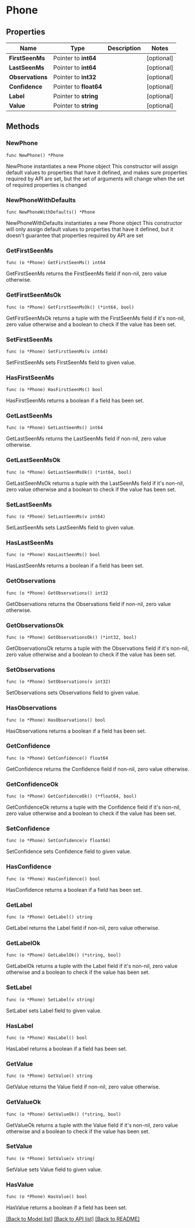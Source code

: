 # Phone

## Properties

Name | Type | Description | Notes
------------ | ------------- | ------------- | -------------
**FirstSeenMs** | Pointer to **int64** |  | [optional] 
**LastSeenMs** | Pointer to **int64** |  | [optional] 
**Observations** | Pointer to **int32** |  | [optional] 
**Confidence** | Pointer to **float64** |  | [optional] 
**Label** | Pointer to **string** |  | [optional] 
**Value** | Pointer to **string** |  | [optional] 

## Methods

### NewPhone

`func NewPhone() *Phone`

NewPhone instantiates a new Phone object
This constructor will assign default values to properties that have it defined,
and makes sure properties required by API are set, but the set of arguments
will change when the set of required properties is changed

### NewPhoneWithDefaults

`func NewPhoneWithDefaults() *Phone`

NewPhoneWithDefaults instantiates a new Phone object
This constructor will only assign default values to properties that have it defined,
but it doesn't guarantee that properties required by API are set

### GetFirstSeenMs

`func (o *Phone) GetFirstSeenMs() int64`

GetFirstSeenMs returns the FirstSeenMs field if non-nil, zero value otherwise.

### GetFirstSeenMsOk

`func (o *Phone) GetFirstSeenMsOk() (*int64, bool)`

GetFirstSeenMsOk returns a tuple with the FirstSeenMs field if it's non-nil, zero value otherwise
and a boolean to check if the value has been set.

### SetFirstSeenMs

`func (o *Phone) SetFirstSeenMs(v int64)`

SetFirstSeenMs sets FirstSeenMs field to given value.

### HasFirstSeenMs

`func (o *Phone) HasFirstSeenMs() bool`

HasFirstSeenMs returns a boolean if a field has been set.

### GetLastSeenMs

`func (o *Phone) GetLastSeenMs() int64`

GetLastSeenMs returns the LastSeenMs field if non-nil, zero value otherwise.

### GetLastSeenMsOk

`func (o *Phone) GetLastSeenMsOk() (*int64, bool)`

GetLastSeenMsOk returns a tuple with the LastSeenMs field if it's non-nil, zero value otherwise
and a boolean to check if the value has been set.

### SetLastSeenMs

`func (o *Phone) SetLastSeenMs(v int64)`

SetLastSeenMs sets LastSeenMs field to given value.

### HasLastSeenMs

`func (o *Phone) HasLastSeenMs() bool`

HasLastSeenMs returns a boolean if a field has been set.

### GetObservations

`func (o *Phone) GetObservations() int32`

GetObservations returns the Observations field if non-nil, zero value otherwise.

### GetObservationsOk

`func (o *Phone) GetObservationsOk() (*int32, bool)`

GetObservationsOk returns a tuple with the Observations field if it's non-nil, zero value otherwise
and a boolean to check if the value has been set.

### SetObservations

`func (o *Phone) SetObservations(v int32)`

SetObservations sets Observations field to given value.

### HasObservations

`func (o *Phone) HasObservations() bool`

HasObservations returns a boolean if a field has been set.

### GetConfidence

`func (o *Phone) GetConfidence() float64`

GetConfidence returns the Confidence field if non-nil, zero value otherwise.

### GetConfidenceOk

`func (o *Phone) GetConfidenceOk() (*float64, bool)`

GetConfidenceOk returns a tuple with the Confidence field if it's non-nil, zero value otherwise
and a boolean to check if the value has been set.

### SetConfidence

`func (o *Phone) SetConfidence(v float64)`

SetConfidence sets Confidence field to given value.

### HasConfidence

`func (o *Phone) HasConfidence() bool`

HasConfidence returns a boolean if a field has been set.

### GetLabel

`func (o *Phone) GetLabel() string`

GetLabel returns the Label field if non-nil, zero value otherwise.

### GetLabelOk

`func (o *Phone) GetLabelOk() (*string, bool)`

GetLabelOk returns a tuple with the Label field if it's non-nil, zero value otherwise
and a boolean to check if the value has been set.

### SetLabel

`func (o *Phone) SetLabel(v string)`

SetLabel sets Label field to given value.

### HasLabel

`func (o *Phone) HasLabel() bool`

HasLabel returns a boolean if a field has been set.

### GetValue

`func (o *Phone) GetValue() string`

GetValue returns the Value field if non-nil, zero value otherwise.

### GetValueOk

`func (o *Phone) GetValueOk() (*string, bool)`

GetValueOk returns a tuple with the Value field if it's non-nil, zero value otherwise
and a boolean to check if the value has been set.

### SetValue

`func (o *Phone) SetValue(v string)`

SetValue sets Value field to given value.

### HasValue

`func (o *Phone) HasValue() bool`

HasValue returns a boolean if a field has been set.


[[Back to Model list]](../README.md#documentation-for-models) [[Back to API list]](../README.md#documentation-for-api-endpoints) [[Back to README]](../README.md)


